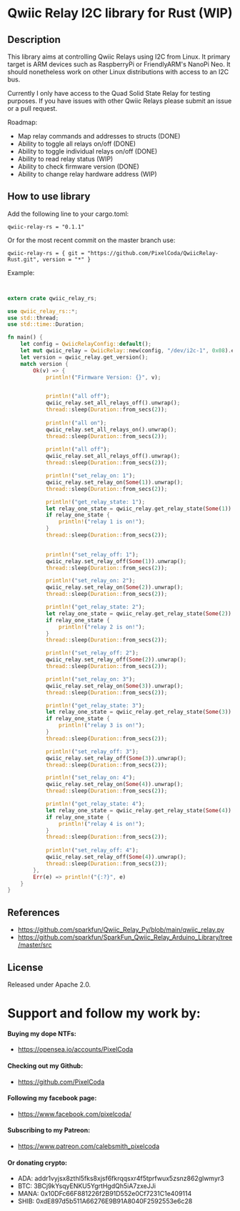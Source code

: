 # Qwiic Relay I2C library for Rust (WIP)

## Description

This library aims at controlling Qwiic Relays using I2C from Linux. It
primary target is ARM devices such as RaspberryPi or FriendlyARM's NanoPi Neo.
It should nonetheless work on other Linux distributions with access to an I2C
bus.

Currently I only have access to the Quad Solid State Relay for testing purposes. If you have issues with other Qwiic Relays please submit an issue or a pull request.

Roadmap:
* Map relay commands and addresses to structs (DONE)
* Ability to toggle all relays on/off (DONE)
* Ability to toggle individual relays on/off (DONE)
* Ability to read relay status (WIP)
* Ability to check firmware version (DONE)
* Ability to change relay hardware address (WIP)

## How to use library

Add the following line to your cargo.toml:
```
qwiic-relay-rs = "0.1.1"
```

Or for the most recent commit on the master branch use:
```
qwiic-relay-rs = { git = "https://github.com/PixelCoda/QwiicRelay-Rust.git", version = "*" }
```

Example:
```rust


extern crate qwiic_relay_rs;

use qwiic_relay_rs::*;
use std::thread;
use std::time::Duration;

fn main() {
    let config = QwiicRelayConfig::default();
    let mut qwiic_relay = QwiicRelay::new(config, "/dev/i2c-1", 0x08).expect("Could not init device");
    let version = qwiic_relay.get_version();
    match version {
        Ok(v) => {
            println!("Firmware Version: {}", v);


            println!("all off");
            qwiic_relay.set_all_relays_off().unwrap();
            thread::sleep(Duration::from_secs(2));
        
            println!("all on");
            qwiic_relay.set_all_relays_on().unwrap();
            thread::sleep(Duration::from_secs(2));
        
            println!("all off");
            qwiic_relay.set_all_relays_off().unwrap();
            thread::sleep(Duration::from_secs(2));

            println!("set_relay_on: 1");
            qwiic_relay.set_relay_on(Some(1)).unwrap();
            thread::sleep(Duration::from_secs(2));

            println!("get_relay_state: 1");
            let relay_one_state = qwiic_relay.get_relay_state(Some(1)).unwrap();
            if relay_one_state {
                println!("relay 1 is on!");
            }
            thread::sleep(Duration::from_secs(2));
            

            println!("set_relay_off: 1");
            qwiic_relay.set_relay_off(Some(1)).unwrap();
            thread::sleep(Duration::from_secs(2));

            println!("set_relay_on: 2");
            qwiic_relay.set_relay_on(Some(2)).unwrap();
            thread::sleep(Duration::from_secs(2));

            println!("get_relay_state: 2");
            let relay_one_state = qwiic_relay.get_relay_state(Some(2)).unwrap();
            if relay_one_state {
                println!("relay 2 is on!");
            }
            thread::sleep(Duration::from_secs(2));

            println!("set_relay_off: 2");
            qwiic_relay.set_relay_off(Some(2)).unwrap();
            thread::sleep(Duration::from_secs(2));

            println!("set_relay_on: 3");
            qwiic_relay.set_relay_on(Some(3)).unwrap();
            thread::sleep(Duration::from_secs(2));

            println!("get_relay_state: 3");
            let relay_one_state = qwiic_relay.get_relay_state(Some(3)).unwrap();
            if relay_one_state {
                println!("relay 3 is on!");
            }
            thread::sleep(Duration::from_secs(2));

            println!("set_relay_off: 3");
            qwiic_relay.set_relay_off(Some(3)).unwrap();
            thread::sleep(Duration::from_secs(2));

            println!("set_relay_on: 4");
            qwiic_relay.set_relay_on(Some(4)).unwrap();
            thread::sleep(Duration::from_secs(2));

            println!("get_relay_state: 4");
            let relay_one_state = qwiic_relay.get_relay_state(Some(4)).unwrap();
            if relay_one_state {
                println!("relay 4 is on!");
            }
            thread::sleep(Duration::from_secs(2));
    
            println!("set_relay_off: 4");
            qwiic_relay.set_relay_off(Some(4)).unwrap();
            thread::sleep(Duration::from_secs(2));
        },
        Err(e) => println!("{:?}", e)
    }
}
```

## References

* https://github.com/sparkfun/Qwiic_Relay_Py/blob/main/qwiic_relay.py
* https://github.com/sparkfun/SparkFun_Qwiic_Relay_Arduino_Library/tree/master/src

## License

Released under Apache 2.0.

# Support and follow my work by:

#### Buying my dope NTFs:
 * https://opensea.io/accounts/PixelCoda

#### Checking out my Github:
 * https://github.com/PixelCoda

#### Following my facebook page:
 * https://www.facebook.com/pixelcoda/

#### Subscribing to my Patreon:
 * https://www.patreon.com/calebsmith_pixelcoda

#### Or donating crypto:
 * ADA:    addr1vyjsx8zthl5fks8xjsf6fkrqqsxr4f5tprfwux5zsnz862glwmyr3
 * BTC:    3BCj9kYsqyENKU5YgrtHgdQh5iA7zxeJJi
 * MANA:   0x10DFc66F881226f2B91D552e0Cf7231C1e409114
 * SHIB:   0xdE897d5b511A66276E9B91A8040F2592553e6c28


